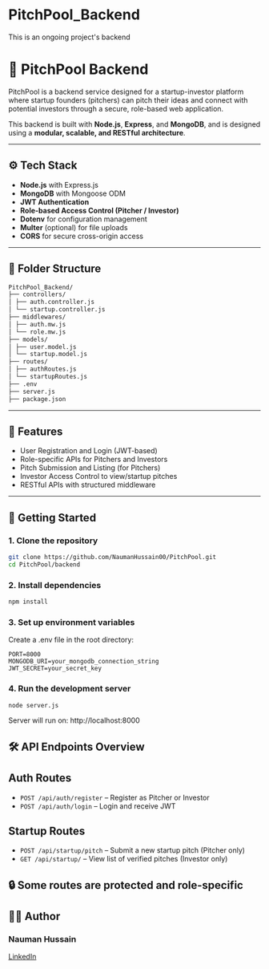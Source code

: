 # PitchPool_Backend
This is an ongoing project's backend


# 🎯 PitchPool Backend

PitchPool is a backend service designed for a startup-investor platform where startup founders (pitchers) can pitch their ideas and connect with potential investors through a secure, role-based web application.

This backend is built with **Node.js**, **Express**, and **MongoDB**, and is designed using a **modular, scalable, and RESTful architecture**.

---

## ⚙️ Tech Stack

- **Node.js** with Express.js
- **MongoDB** with Mongoose ODM
- **JWT Authentication**
- **Role-based Access Control (Pitcher / Investor)**
- **Dotenv** for configuration management
- **Multer** (optional) for file uploads
- **CORS** for secure cross-origin access

---

## 📁 Folder Structure
```bash
PitchPool_Backend/
├── controllers/
│ ├── auth.controller.js
│ └── startup.controller.js
├── middlewares/
│ ├── auth.mw.js
│ └── role.mw.js
├── models/
│ ├── user.model.js
│ └── startup.model.js
├── routes/
│ ├── authRoutes.js
│ └── startupRoutes.js
├── .env
├── server.js
├── package.json
```

---

## 🔐 Features

- User Registration and Login (JWT-based)
- Role-specific APIs for Pitchers and Investors
- Pitch Submission and Listing (for Pitchers)
- Investor Access Control to view/startup pitches
- RESTful APIs with structured middleware

---

## 🚀 Getting Started

### 1. Clone the repository
```bash
git clone https://github.com/NaumanHussain00/PitchPool.git
cd PitchPool/backend
```

### 2. Install dependencies
```bash
npm install
```

### 3. Set up environment variables
Create a .env file in the root directory:
```env
PORT=8000
MONGODB_URI=your_mongodb_connection_string
JWT_SECRET=your_secret_key
```

### 4. Run the development server
```bash
node server.js
```
Server will run on: http://localhost:8000

## 🛠️ API Endpoints Overview

## Auth Routes
- `POST /api/auth/register` – Register as Pitcher or Investor
- `POST /api/auth/login` – Login and receive JWT

## Startup Routes
- `POST /api/startup/pitch` – Submit a new startup pitch (Pitcher only)
- `GET /api/startup/` – View list of verified pitches (Investor only)

## 🔒 Some routes are protected and role-specific

## 🧑‍💻 Author

### Nauman Hussain
[LinkedIn](www.linkedin.com/in/nauman-hussain-a89297262)
